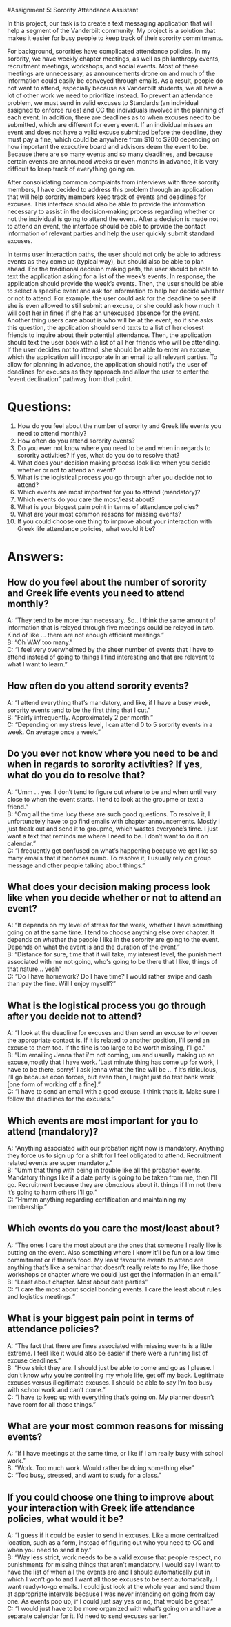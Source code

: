 #Assignment 5: Sorority Attendance Assistant

In this project, our task is to create a text messaging application that will help a segment of the Vanderbilt community. My project is a solution that makes it easier for busy people to keep track of their sorority commitments. 

For background, sororities have complicated attendance policies. In my sorority, we have weekly chapter meetings, as well as philanthropy events, recruitment meetings, workshops, and social events. Most of these meetings are unnecessary, as announcements drone on and much of the information could easily be conveyed through emails. As a result, people do not want to attend, especially because as Vanderbilt students, we all have a lot of other work we need to prioritize instead. To prevent an attendance problem, we must send in valid excuses to Standards (an individual assigned to enforce rules) and CC the individuals involved in the planning of each event. In addition, there are deadlines as to when excuses need to be submitted, which are different for every event. If an individual misses an event and does not have a valid excuse submitted before the deadline, they must pay a fine, which could be anywhere from $10 to $200 depending on how important the executive board and advisors deem the event to be. Because there are so many events and so many deadlines, and because certain events are announced weeks or even months in advance, it is very difficult to keep track of everything going on. 

After consolidating common complaints from interviews with three sorority members, I have decided to address this problem through an application that will help sorority members keep track of events and deadlines for excuses. This interface should also be able to provide the information necessary to assist in the decision-making process regarding whether or not the individual is going to attend the event. After a decision is made not to attend an event, the interface should be able to provide the contact information of relevant parties and help the user quickly submit standard excuses. 

In terms user interaction paths, the user should not only be able to address events as they come up (typical way), but should also be able to plan ahead. For the traditional decision making path, the user should be able to text the application asking for a list of the week’s events. In response, the application should provide the week’s events. Then, the user should be able to select a specific event and ask for information to help her decide whether or not to attend. For example, the user could ask for the deadline to see if she is even allowed to still submit an excuse, or she could ask how much it will cost her in fines if she has an unexcused absence for the event. Another thing users care about is who will be at the event, so if she asks this question, the application should send texts to a list of her closest friends to inquire about their potential attendance. Then, the application should text the user back with a list of all her friends who will be attending. If the user decides not to attend, she should be able to enter an excuse, which the application will incorporate in an email to all relevant parties. To allow for planning in advance, the application should notify the user of deadlines for excuses as they approach and allow the user to enter the “event declination” pathway from that point. 

# Questions:
1. How do you feel about the number of sorority and Greek life events you need to attend monthly? 
2. How often do you attend sorority events?
3. Do you ever not know where you need to be and when in regards to sorority activities? If yes, what do you do to resolve that?
4. What does your decision making process look like when you decide whether or not to attend an event?
5. What is the logistical process you go through after you decide not to attend?
6. Which events are most important for you to attend (mandatory)?
7. Which events do you care the most/least about? 
8. What is your biggest pain point in terms of attendance policies?
9. What are your most common reasons for missing events?
10. If you could choose one thing to improve about your interaction with Greek life attendance policies, what would it be?

# Answers:

## How do you feel about the number of sorority and Greek life events you need to attend monthly? 
A: “They tend to be more than necessary. So.. I think the same amount of information that is relayed through five meetings could be relayed in two. Kind of like … there are not enough efficient meetings.”\
B: “Oh WAY too many.”\
C:  “I feel very overwhelmed by the sheer number of events that I have to attend instead of going to things I find interesting and that are relevant to what I want to learn.”

## How often do you attend sorority events?
A: “I attend everything that’s mandatory, and like, if I have a busy week, sorority events tend to be the first thing that I cut.”\
B: “Fairly infrequently. Approximately 2 per month.”\
C: “Depending on my stress level, I can attend 0 to 5 sorority events in a week. On average once a week.”


## Do you ever not know where you need to be and when in regards to sorority activities? If yes, what do you do to resolve that?
A: “Umm … yes. I don’t tend to figure out where to be and when until very close to when the event starts. I tend to look at the groupme or text a friend.”\
B: “Omg all the time lucy these are such good questions. To resolve it, I unfortunately have to go find emails with chapter announcements. Mostly I just freak out and send it to groupme, which wastes everyone’s time. I just want a text that reminds me where I need to be. I don’t want to do it on calendar.” \
C: “I frequently get confused on what’s happening because we get like so many emails that it becomes numb. To resolve it, I usually rely on group message and other people talking about things.”

## What does your decision making process look like when you decide whether or not to attend an event?
A: “It depends on my level of stress for the week, whether I have something going on at the same time. I tend to choose anything else over chapter. It depends on whether the people I like in the sorority are going to the event. Depends on what the event is and the duration of the event.” \
B: “Distance for sure, time that it will take, my interest level, the punishment associated with me not going, who's going to be there that I like, things of that nature… yeah”\
C: “Do I have homework? Do I have time? I would rather swipe and dash than pay the fine. Will I enjoy myself?”

## What is the logistical process you go through after you decide not to attend?
A: “I look at the deadline for excuses and then send an excuse to whoever the appropriate contact is. If it is related to another position, I’ll send an excuse to them too. If the fine is too large to be worth missing, I’ll go.”\
B: “Um emailing Jenna that i'm not coming, um and usually making up an excuse,mostly that I have work. ‘Last minute thing has come up for work, I have to be there, sorry!’ I ask jenna what the fine will be … f it’s ridiculous, I’ll go because econ forces, but even then, I might just do test bank work [one form of working off a fine].”\
C: “I have to send an email with a good excuse. I think that’s it. Make sure I follow the deadlines for the excuses.”

## Which events are most important for you to attend (mandatory)?
A: “Anything associated with our probation right now is mandatory. Anything they force us to sign up for a shift for I feel obligated to attend. Recruitment related events are super mandatory.”\
B: “Umm that thing with being in trouble like all the probation events. Mandatory things like if a date party is going to be taken from me, then I’ll go. Recruitment because they are obnoxious about it. things if I'm not there it’s going to harm others I'll go.”\
C: “Hmmm anything regarding certification and maintaining my membership.”

## Which events do you care the most/least about? 
A: “The ones I care the most about are the ones that someone I really like is putting on the event. Also something where I know it’ll be fun or a low time commitment or if there’s food. My least favourite events to attend are anything that’s like a seminar that doesn’t really relate to my life, like those workshops or chapter where we could just get the information in an email.”\
B: “Least about chapter. Most about date parties”\
C: “I care the most about social bonding events. I care the least about rules and logistics meetings.”

## What is your biggest pain point in terms of attendance policies?
A: “The fact that there are fines associated with missing events is a little extreme. I feel like it would also be easier if there were a running list of excuse deadlines.” \
B: “How strict they are. I should just be able to come and go as I please. I don't know why you’re controlling my whole life, get off my back. Legitimate excuses versus illegitimate excuses. I should be able to say I’m too busy with school work and can’t come.”\
C: “I have to keep up with everything that’s going on. My planner doesn’t have room for all those things.”

## What are your most common reasons for missing events?
A: “If I have meetings at the same time, or like if I am really busy with school work.”\
B: “Work. Too much work. Would rather be doing something else”\
C: “Too busy, stressed, and want to study for a class.”

## If you could choose one thing to improve about your interaction with Greek life attendance policies, what would it be?
A:  “I guess if it could be easier to send in excuses. Like a more centralized location, such as a form, instead of figuring out who you need to CC and when you need to send it by.”\
B: “Way less strict, work needs to be a valid excuse that people respect, no punishments for missing things that aren’t mandatory. I would say I want to have the list of when all the events are and I should automatically put in which I won’t go to and I want all those excuses to be sent automatically. I want ready-to-go emails. I could just look at the whole year and send them at appropriate intervals because I was never intending on going from day one. As events pop up, if I could just say yes or no, that would be great.”\
C: “I would just have to be more organized with what’s going on and have a separate calendar for it. I’d need to send excuses earlier.”
